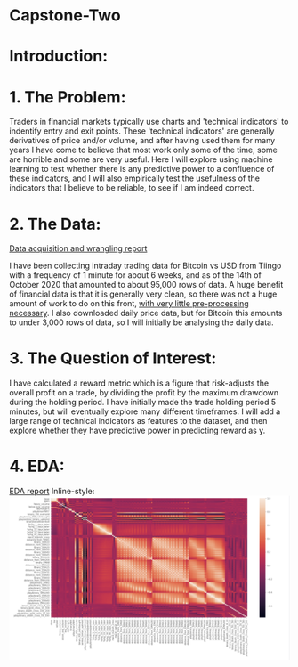 # Capstone-Two

# Introduction:

# 1. The Problem:
  Traders in financial markets typically use charts and 'technical indicators' to indentify entry and exit points. These 'technical indicators' are generally derivatives of price and/or volume, and after having used them for many years I have come to believe that most work only some of the time, some are horrible and some are very useful. Here I will explore using machine learning to test whether there is any predictive power to a confluence of these indicators, and I will also empirically test the usefulness of the indicators that I believe to be reliable, to see if I am indeed correct.
# 2. The Data:
[Data acquisition and wrangling report](https://github.com/londonjevans/Capstone-Two/blob/master/Capstone%20Two%20Data%20acquisition%20and%20wrangling.ipynb)

  I have been collecting intraday trading data for Bitcoin vs USD from Tiingo with a frequency of 1 minute for about 6 weeks, and as of the 14th of October 2020 that amounted to about 95,000 rows of data. A huge benefit of financial data is that it is generally very clean, so there was not a huge amount of work to do on this front, [with very little pre-processing necessary](https://github.com/londonjevans/Capstone-Two/blob/master/Capstone%20Two%20Preprocessing.ipynb).  I also downloaded daily price data, but for Bitcoin this amounts to under 3,000 rows of data, so I will initially be analysing the daily data.
# 3. The Question of Interest:
  I have calculated a reward metric which is a figure that risk-adjusts the overall profit on a trade, by dividing the profit by the maximum drawdown during the holding period. I have initially made the trade holding period 5 minutes, but will eventually explore many different timeframes. I will add a large range of technical indicators as features to the dataset, and then explore whether they have predictive power in predicting reward as y.
# 4. EDA:
 [EDA report](https://github.com/londonjevans/Capstone-Two/blob/master/Capstone%20Two%20EDA.ipynb)
 Inline-style: 
![alt text](https://github.com/londonjevans/Capstone-Two/blob/master/Screenshot%202020-10-14%20at%2014.23.29.png)

